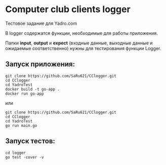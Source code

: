 # Computer club clients logger
Тестовое задание для Yadro.com  

В logger содержатся функции, необходимые для работы приложения.  

Папки **input**, **output** и **expect** (входные данные, выходные данные и ожидаемые соответственно) нужны для тестирования функции Logger.  

## Запуск приложения: 
```console
git clone https://github.com/SaRu621/CClogger.git
cd CClogger
cd YadroTest
docker build -t go-app .
docker run go-app
```
или

```console
git clone https://github.com/SaRu621/CClogger.git
cd CClogger
cd YadroTest
go run main.go
```

## Запуск тестов:

```console
cd logger
go test -cover -v
```
